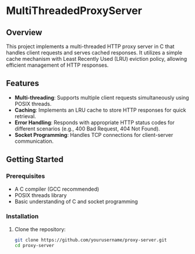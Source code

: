 # MultiThreadedProxyServer

## Overview

This project implements a multi-threaded HTTP proxy server in C that handles client requests and serves cached responses. It utilizes a simple cache mechanism with Least Recently Used (LRU) eviction policy, allowing efficient management of HTTP responses.

## Features

- **Multi-threading**: Supports multiple client requests simultaneously using POSIX threads.
- **Caching**: Implements an LRU cache to store HTTP responses for quick retrieval.
- **Error Handling**: Responds with appropriate HTTP status codes for different scenarios (e.g., 400 Bad Request, 404 Not Found).
- **Socket Programming**: Handles TCP connections for client-server communication.

## Getting Started

### Prerequisites

- A C compiler (GCC recommended)
- POSIX threads library
- Basic understanding of C and socket programming

### Installation

1. Clone the repository:
   ```bash
   git clone https://github.com/yourusername/proxy-server.git
   cd proxy-server
